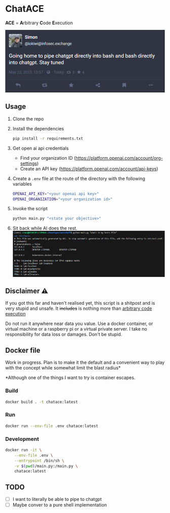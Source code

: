 # ChatACE

**ACE** = **A**rbitrary **C**ode **E**xecution

<a href="https://infosec.exchange/@iokiwi/110410325022308903/">

![Going home to pipe chatgpt directly into bash and bash directly into chatgpt. Stay Tuned](images/meme.png)
</a>

## Usage

1. Clone the repo
2. Install the dependencies

    ```bash
    pip install -r requirements.txt
    ```
3. Get open ai api credentials
   * Find your organization ID (https://platform.openai.com/account/org-settings)
   * Create an API key (https://platform.openai.com/account/api-keys)
4. Create a `.env` file at the route of the directory with the following variables
    ```bash
    OPENAI_API_KEY="<your openai api key>"
    OPENAI_ORGANIZATION="<your organization id>"
    ```
3. Invoke the script
    ```bash
    python main.py "<state your objective>"
    ```
4. Sit back while AI does the rest.
    ![](images/demo.png)

## Disclaimer ⚠️

If you got this far and haven't realised yet, this script is a shitpost and is very stupid and unsafe. It ~~includes~~ is nothing more than [arbitrary code execution](https://en.wikipedia.org/wiki/Arbitrary_code_execution)

Do not run it anywhere near data you value. Use a docker container, or virtual machine or a raspberry pi or a virtual private server. I take no responsibility for data loss or damages. Don't be stupid.

## Docker file

Work in progress. Plan is to make it the default and a convenient way to play with the concept while somewhat limit the blast radius*

*Although one of the things I want to try is container escapes.

### Build
```bash
docker build . -t chatace:latest
```

### Run
```bash
docker run --env-file .env chatace:latest
```

### Development

```bash
docker run -it \
    --env-file .env \
    --entrypoint /bin/sh \
    -v $(pwd)/main.py:/main.py \
    chatace:latest
```

## TODO

 * [ ] I want to literally be able to pipe to chatgpt
 * [ ] Maybe conver to a pure shell implementation
